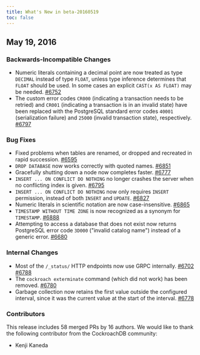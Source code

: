 ```yaml
---
title: What's New in beta-20160519
toc: false
---
```


## May 19, 2016

### Backwards-Incompatible Changes

* Numeric literals containing a decimal point are now treated as type
  `DECIMAL` instead of type `FLOAT`, unless type inference determines
  that `FLOAT` should be used. In some cases an explicit `CAST(x AS
  FLOAT)` may be needed. [#6752](https://github.com/cockroachdb/cockroach/pull/6752)
* The custom error codes `CR000` (indicating a transaction needs to be
  retried) and `CR001` (indicating a transaction is in an invalid
  state) have been replaced with the PostgreSQL standard error codes
  `40001` (serialization failure) and `25000` (invalid transaction
  state), respectively. [#6797](https://github.com/cockroachdb/cockroach/pull/6797)

### Bug Fixes

* Fixed problems when tables are renamed, or dropped and recreated in
  rapid succession. [#6595](https://github.com/cockroachdb/cockroach/pull/6595)
* `DROP DATABASE` now works correctly with quoted names. [#6851](https://github.com/cockroachdb/cockroach/pull/6851)
* Gracefully shutting down a node now completes faster. [#6777](https://github.com/cockroachdb/cockroach/pull/6777)
* `INSERT ... ON CONFLICT DO NOTHING` no longer crashes the server
  when no conflicting index is given. [#6795](https://github.com/cockroachdb/cockroach/pull/6795)
* `INSERT ... ON CONFLICT DO NOTHING` now only requires `INSERT`
  permission, instead of both `INSERT` and `UPDATE`. [#6827](https://github.com/cockroachdb/cockroach/pull/6827)
* Numeric literals in scientific notation are now case-insensitive. [#6865](https://github.com/cockroachdb/cockroach/pull/6865)
* `TIMESTAMP WITHOUT TIME ZONE` is now recognized as a synonym for
  `TIMESTAMP`. [#6888](https://github.com/cockroachdb/cockroach/pull/6888)
* Attempting to access a database that does not exist now returns
  PostgreSQL error code `3D000` ("invalid catalog name") instead of a
  generic error. [#6680](https://github.com/cockroachdb/cockroach/pull/6680)

### Internal Changes

* Most of the `/_status/` HTTP endpoints now use GRPC internally. [#6702](https://github.com/cockroachdb/cockroach/pull/6702) [#6788](https://github.com/cockroachdb/cockroach/pull/6788)
* The `cockroach exterminate` command (which did not work) has been
  removed. [#6780](https://github.com/cockroachdb/cockroach/pull/6780)
* Garbage collection now retains the first value outside the
  configured interval, since it was the current value at the start of
  the interval. [#6778](https://github.com/cockroachdb/cockroach/pull/6778)


### Contributors

This release includes 58 merged PRs by 16 authors. We would like to
thank the following contributor from the CockroachDB community:

* Kenji Kaneda
